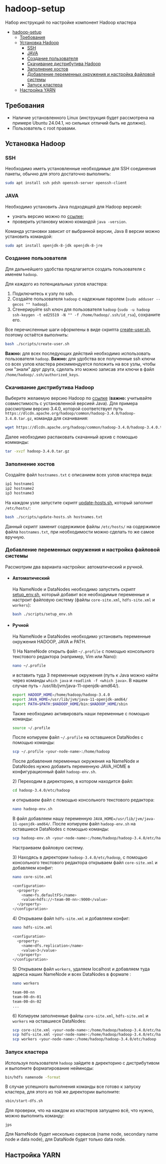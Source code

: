 # hadoop-setup
Набор инструкций по настройке компонент Hadoop кластера

- [hadoop-setup](#hadoop-setup)
  - [Требования](#требования)
  - [Установка Hadoop](#установка-hadoop)
    - [SSH](#ssh)
    - [JAVA](#java)
    - [Создание пользователя](#создание-пользователя)
    - [Скачивание дистрибутива Hadoop](#скачивание-дистрибутива-hadoop)
    - [Заполнение хостов](#заполнение-хостов)
    - [Добавление переменных окружения и настройка файловой системы](#добавление-переменных-окружения-и-настройка-файловой-системы)
    - [Запуск кластера](#запуск-кластера)
  - [Настройка YARN](#настройка-yarn)

## Требования

- Наличие установленного Linux (инструкция будет рассмотрена на примере Ubuntu 24.04.1, но сильных отличий быть не должно).
- Пользователь с root правами.


## Установка Hadoop

### SSH

Необходимо иметь установленные необходимые для SSH соединения пакеты, обычно для этого достаточно выполнить:

```bash
sudo apt install ssh pdsh openssh-server openssh-client  
```

### JAVA

Необходимо установить Java подходящей для Hadoop версией:
- узнать версию можно по [ссылке](https://cwiki.apache.org/confluence/display/HADOOP/Hadoop+Java+Versions);
- проверить установку можно командой `java -version`.

Команда установки зависит от выбранной версии, Java 8 версии можно установить командой:

```bash
sudo apt install openjdk-8-jdk openjdk-8-jre
```

### Создание пользователя

Для дальнейшего удобства предлагается создать пользователя с именем `hadoop`.

Для каждого из потенциальных узлов кластера:
1. Подключитесь к узлу по ssh.
2. Создайте пользователя `hadoop` с надежным паролем (`sudo adduser --gecos "" hadoop`).
3. Сгенерируйте ssh ключ для пользователя `hadoop` (`sudo -u hadoop ssh-keygen -t ed25519 -N "" -f /home/hadoop/.ssh/id_rsa`), сохраните его.

Все перечисленные шаги оформлены в виде скрипта [create-user.sh](./scripts/create-user.sh), поэтому остаётся выполнить:

```bash
bash ./scripts/create-user.sh
```

__Важно:__ для всех последующих действий необходимо использовать пользователя `hadoop`.
__Важно:__ для удобства все полученные ssh ключи со всех узлов кластера рекоммендуется положить на все узлы, чтобы они "знали" друг друга, сделать это можно записав эти ключи в файл `/home/hadoop/.ssh/authorized_keys`.

### Скачивание дистрибутива Hadoop

Выберите желаемую версию Hadoop по [ссылке](https://dlcdn.apache.org/hadoop/common/) (__важно:__ учитывайте совместимость с установленной версией Java). Для примера рассмотрим версию 3.4.0, которой соответствует путь `https://dlcdn.apache.org/hadoop/common/hadoop-3.4.0/hadoop-3.4.0.tar.gz`, команда для скачивания:

```bash
wget https://dlcdn.apache.org/hadoop/common/hadoop-3.4.0/hadoop-3.4.0.tar.gz
```

Далее необходимо распаковать скачанный архив с помощью комманды:

```bash
tar -xvzf hadoop-3.4.0.tar.gz
```

### Заполнение хостов

Создайте файл `hostnames.txt` с описанием всех узлов кластера вида:

```txt
ip1 hostname1
ip2 hostname2
ip3 hostname3
```

На каждом узле запустите скрипт [update-hosts.sh](./scripts/update-hosts.sh), который заполнит `/etc/hosts/`:

```bash
bash ./scripts/update-hosts.sh hostnames.txt
```

Данный скрипт заменит содержимое файлы `/etc/hosts/` на содержимое файла `hostnames.txt`, при необходимости можно сделать то же самое вручную.

### Добавление переменных окружения и настройка файловой системы

Рассмотрим два варианта настройки: автоматический и ручной.

- #### Автоматический

  На NameNode и DataNodes необходимо запустить скрипт [setup_env.sh](./scripts/setup_env.sh), который добавит все необходимые переменные и настроит файловую систему (файлы `core-site.xml`, `hdfs-site.xml` и `workers`):

  ```bash
  bash ./scripts/setup_env.sh
  ```

- #### Ручной

  На NameNode и DataNodes необходимо установить переменные окружения HADOOP, JAVA и PATH.

  1\) На NameNode открыть файл `~/.profile` с помощью консольного текстового редактора (например, Vim или Nano):
    ```bash
    nano ~/.profile
    ```
    и вставить туда 3 переменные окружения (путь к Java можно найти через команды `which java` и `readlink -f <which java>`.
    В нашем случае путь - /usr/lib/jvm/java-11-openjdk-amd64/).
    ```bash
    export HADOOP_HOME=/home/hadoop/hadoop-3.4.0
    export JAVA_HOME=/usr/lib/jvm/java-11-openjdk-amd64/
    export PATH=$PATH:$HADOOP_HOME/bin:$HADOOP_HOME/sbin
    ```
    Также необходимо активировать наши переменные с помощью команды:
    ```bash
    source ~/.profile 
    ```
    После копируем файл `~/.profile` на оставшиеся DataNodes с помощью команды:
    ```bash
    scp ~/.profile <your-node-name>:/home/hadoop
    ```
  После добавления переменных окружения на NameNode и DataNodes нужно добавить переменную JAVA_HOME в конфигурационный файл `hadoop-env.sh`.

  2\) Переходим в директорию, в котором находится файл:
    ```bash
    cd hadoop-3.4.0/etc/hadoop
    ```
    и открываем файл с помощью консольного текстового редактора:
    ```bash
    nano hadoop-env.sh
    ```
    В файл добавляем нашу переменную `JAVA_HOME=/usr/lib/jvm/java-11-openjdk-amd64/`.
    После копируем файл `hadoop-env.sh` на оставшиеся DataNodes с помощью команды:
    ```bash
    scp hadoop-env.sh <your-node-name>:/home/hadoop/hadoop-3.4.0/etc/hadoop
    ```
  Настраиваем файловую систему.
  
  3\) Находясь в директории `hadoop-3.4.0/etc/hadoop`, с помощью консольного текстового редактора открываем файл `core-site.xml` и добавляем конфиг:
    ```bash
    nano core-site.xml
    ```
    ```bash
    <configuration>
      <property>
        <name>fs.defaultFS</name>
        <value>hdfs://<team-00-nn>:9000</value>
      </property>
    </configuration>
    ```
    
  4\) Открываем файл `hdfs-site.xml` и добавляем конфиг:
    ```bash
    nano hdfs-site.xml
    ```
    ```bash
    <configuration>
      <property>
        <name>dfs.replication</name>
        <value>3</value>
      </property>
    </configuration>
    ```
    
  5\) Открываем файл `workers`, удаляем localhost и добавляем туда адреса наших NameNode и всех DataNodes в формате <team-00-nn>:
    ```bash
    nano workers
    ```
    ```bash
    team-00-nn
    team-00-dn-01
    team-00-dn-02
    ...
    ```
    
  6\) Копируем заполненные файлы `core-site.xml`, `hdfs-site.xml` и `workers` на оставшиеся DataNodes:
    ```bash
    scp core-site.xml <your-node-name>:/home/hadoop/hadoop-3.4.0/etc/hadoop
    scp hdfs-site.xml <your-node-name>:/home/hadoop/hadoop-3.4.0/etc/hadoop
    scp workers <your-node-name>:/home/hadoop/hadoop-3.4.0/etc/hadoop
    ```

### Запуск кластера

Используя пользователя `hadoop` зайдите в директорию с дистрибутивом и выполните форматирование неймноды:

```bash
bin/hdfs namenode -format
```

В случае успешного выполнения команды все готово к запуску кластера, для этого из той же директории выполните:

```bash
sbin/start-dfs.sh
```

Для проверки, что на каждом из кластеров запущено всё, что нужно, можно выполнить команду:

```
jps
```

Для NameNode будет несколько сервисов (name node, secondary name node и data node), для DataNode будет только data node.

## Настройка YARN

